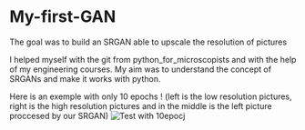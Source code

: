 # My-first-GAN
The goal was to build an SRGAN able to upscale the resolution of pictures

I helped myself with the git from python_for_microscopists and with the help of my engineering courses.
My aim was to understand the concept of SRGANs and make it works with python.

Here is an exemple with only 10 epochs ! (left is the low resolution pictures, right is the high resolution pictures and in the middle is the left picture proccesed by our SRGAN)
![Test with 10epocj](https://github.com/user-attachments/assets/2521c975-dd2e-400c-8c5b-793f65b5e5b9)
